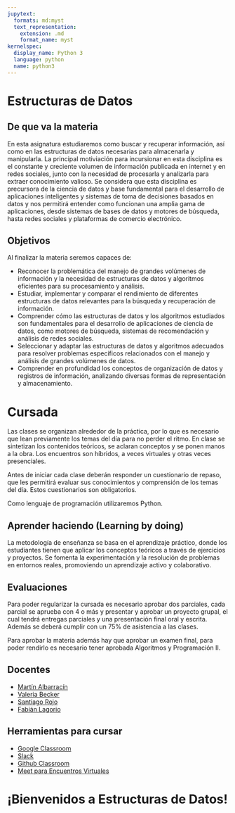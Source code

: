 ```yaml
---
jupytext:
  formats: md:myst
  text_representation:
    extension: .md
    format_name: myst
kernelspec:
  display_name: Python 3
  language: python
  name: python3
---
```

# Estructuras de Datos

## De que va la materia

En esta asignatura estudiaremos como buscar y recuperar información, así como en las estructuras de datos necesarias para almacenarla y manipularla. La principal motiviación para incursionar en esta disciplina es el constante y creciente volumen de información publicada en internet y en redes sociales, junto con la necesidad de procesarla y analizarla para extraer conocimiento valioso. Se considera que esta disciplina es precursora de la ciencia de datos y base fundamental para el desarrollo de aplicaciones inteligentes y sistemas de toma de decisiones basados en datos y nos permitirá entender como funcionan una amplia gama de aplicaciones, desde sistemas de bases de datos y motores de búsqueda, hasta redes sociales y plataformas de comercio electrónico. 

## Objetivos

Al finalizar la materia seremos capaces de:

- Reconocer la problemática del manejo de grandes volúmenes de información y la necesidad de estructuras de datos y algoritmos eficientes para su procesamiento y análisis.
- Estudiar, implementar y comparar el rendimiento de diferentes estructuras de datos relevantes para la búsqueda y recuperación de información.
- Comprender cómo las estructuras de datos y los algoritmos estudiados son fundamentales para el desarrollo de aplicaciones de ciencia de datos, como motores de búsqueda, sistemas de recomendación y análisis de redes sociales.
- Seleccionar y adaptar las estructuras de datos y algoritmos adecuados para resolver problemas específicos relacionados con el manejo y análisis de grandes volúmenes de datos.
- Comprender en profundidad los conceptos de organización de datos y registros de información, analizando diversas formas de representación y almacenamiento.

# Cursada

Las clases se organizan alrededor de la práctica, por lo que es necesario que lean previamente los temas del día para no perder el ritmo. En clase se sintetizan los contenidos teóricos, se aclaran conceptos y se ponen manos a la obra. Los encuentros son híbridos, a veces virtuales y otras veces presenciales.

Antes de iniciar cada clase deberán responder un cuestionario de repaso, que les permitirá evaluar sus conocimientos y comprensión de los temas del día. Estos cuestionarios son obligatorios.

Como lenguaje de programación utilizaremos Python.

## Aprender haciendo (Learning by doing)

La metodología de enseñanza se basa en el aprendizaje práctico, donde los estudiantes tienen que aplicar los conceptos teóricos a través de ejercicios y proyectos. Se fomenta la experimentación y la resolución de problemas en entornos reales, promoviendo un aprendizaje activo y colaborativo.

## Evaluaciones

Para poder regularizar la cursada es necesario aprobar dos parciales, cada parcial se aprueba con 4 o más y presentar y aprobar un proyecto grupal, el cual tendrá entregas parciales y una presentación final oral y escrita. Además se deberá cumplir con un 75% de asistencia a las clases.

Para aprobar la materia además hay que aprobar un examen final, para poder rendirlo es necesario tener aprobada Algoritmos y Programación II.

## Docentes

- [Martín Albarracín](mailto:mafranzone@untref.edu.ar)
- [Valeria Becker](mailto:valeriabecker@untref.edu.ar)
- [Santiago Rojo](mailto:tiagox@gmail.com)
- [Fabián Lagorio](mailto:falago@gmail.com)

## Herramientas para cursar

- <a href="https://classroom.google.com/c/NzAwMzMxODY0NzIx" target="_blank">Google Classroom</a>
- <a href="https://untref-edd.slack.com/" target="_blank">Slack</a>
- <a href="https://classroom.github.com/classrooms/220222794-untref-edd-2025" target="_blank">Github Classroom</a>
- <a href="https://meet.google.com/rzj-hjek-npx" target="_blank">Meet para Encuentros Virtuales</a>

<h1 class="align-center">¡Bienvenidos a Estructuras de Datos!</h1>
